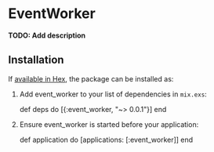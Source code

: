 # EventWorker

**TODO: Add description**

## Installation

If [available in Hex](https://hex.pm/docs/publish), the package can be installed as:

  1. Add event_worker to your list of dependencies in `mix.exs`:

        def deps do
          [{:event_worker, "~> 0.0.1"}]
        end

  2. Ensure event_worker is started before your application:

        def application do
          [applications: [:event_worker]]
        end

